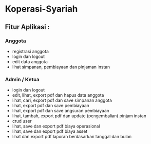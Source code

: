 # Koperasi-Syariah

## Fitur Aplikasi :

### Anggota

* registrasi anggota
* login dan logout
* edit data anggota
* lihat simpanan, pembiayaan dan pinjaman instan

### Admin / Ketua

* login dan logout
* edit, lihat, export pdf dan hapus data anggota
* lihat, cari, export pdf dan save simpanan anggota
* lihat, export pdf dan save pembiayaan
* lihat, export pdf dan save angsuran pembiayaan
* lihat, tambah, export pdf dan update (pengembalian) pinjam instan
* crud user
* lihat, save dan export pdf biaya operasional
* lihat, save dan export pdf biaya asset
* lihat dan export pdf laporan berdasarkan tanggal dan bulan
